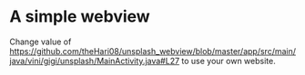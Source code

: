 # A simple webview
Change value of https://github.com/theHari08/unsplash_webview/blob/master/app/src/main/java/vini/gigi/unsplash/MainActivity.java#L27 to use your own website.
